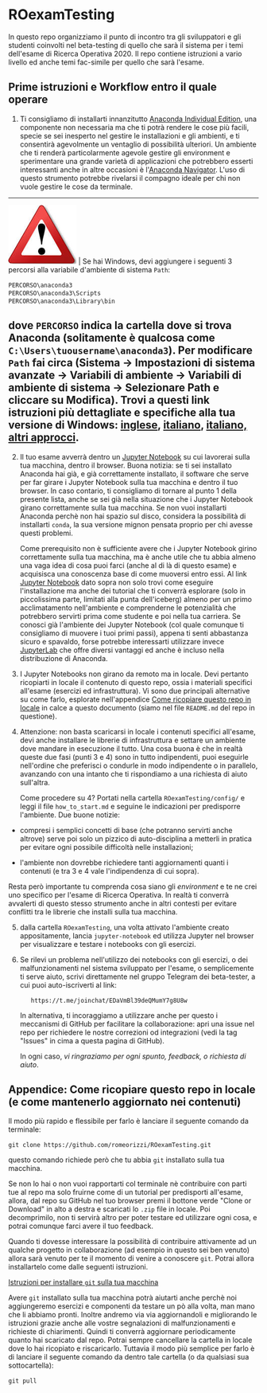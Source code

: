# ROexamTesting
In questo repo organizziamo il punto di incontro tra gli sviluppatori e gli studenti coinvolti nel beta-testing di quello che sarà il sistema per i temi dell'esame di Ricerca Operativa 2020.
Il repo contiene istruzioni a vario livello ed anche temi fac-simile per quello che sarà l'esame.

## Prime istruzioni e Workflow entro il quale operare

1. Ti consigliamo di installarti innanzitutto [Anaconda Individual Edition](https://jupyterlab.readthedocs.io/en/stable/), una componente non necessaria ma che ti potrà rendere le cose più facili, specie se sei inesperto nel gestire le installazioni e gli ambienti, e ti consentirà agevolmente un ventaglio di possibilità ulteriori.
Un ambiente che ti renderà particolarmente agevole gestire gli environment e sperimentare una grande varietà di applicazioni che potrebbero esserti interessanti anche in altre occasioni è l'[Anaconda Navigator](https://docs.anaconda.com/anaconda/navigator/).
L'uso di questo strumento potrebbe rivelarsi il compagno ideale per chi non vuole gestire le cose da terminale.

--------------------------------- ------------------------------------
![Attenzione:](images/alert.jpeg) | Se hai Windows, devi aggiungere i seguenti 3 percorsi alla variabile d'ambiente di sistema `Path`:
```
PERCORSO\anaconda3
PERCORSO\anaconda3\Scripts
PERCORSO\anaconda3\Library\bin
```

dove `PERCORSO` indica la cartella dove si trova Anaconda (solitamente è qualcosa come `C:\Users\tuousername\anaconda3`).
Per modificare `Path` fai circa  (Sistema -> Impostazioni di sistema avanzate -> Variabili di ambiente -> Variabili di ambiente di sistema -> Selezionare Path e cliccare su Modifica).
Trovi a questi link
istruzioni più dettagliate e specifiche alla tua versione di Windows:
[inglese](https://www.computerhope.com/issues/ch000549.htm), [italiano](http://new345.altervista.org/Dispense/Impostare_PATH_Win10.pdf),
[italiano, altri approcci](https://turbolab.it/windows-10/guida-windows-10-come-modificare-variabile-sistema-path-aggiungere-cartella-percorso-directory-variabile-ambiente-2560).
----------------------------------------------------------------

2. Il tuo esame avverrà dentro un [Jupyter Notebook](https://jupyter.readthedocs.io/en/latest/) su cui lavorerai sulla tua macchina, dentro il browser.
   Buona notizia: se ti sei installato Anaconda hai già, e già correttamente installato,
   il software che serve per far girare i Jupyter Notebook
   sulla tua macchina e dentro il tuo browser.
   In caso contario, ti consigliamo di tornare al punto 1 della presente lista, anche se sei già nella situazione che i Jupyter Notebook girano correttamente sulla tua macchina.
   Se non vuoi installarti Anaconda perchè non hai spazio sul disco, considera la possibilità di installarti `conda`, la sua versione mignon pensata proprio per chi avesse questi problemi.

   Come prerequisito non è sufficiente avere che i Jupyter Notebook girino correttamente sulla tua macchina, ma è anche utile che tu abbia almeno una vaga idea di cosa puoi farci (anche al di là di questo esame) e acquisisca una conoscenza base di come muoversi entro essi.
  Al link [Jupyter Notebook](https://jupyter.readthedocs.io/en/latest/) dato sopra non solo trovi come eseguire l'installazione ma anche dei tutorial che ti converrà esplorare (solo in piccolissima parte, limitati alla punta dell'iceberg) almeno per un primo acclimatamento nell'ambiente e comprenderne le potenzialità che potrebbero servirti prima come studente e poi nella tua carriera.
   Se conosci già l'ambiente dei Jupyter Notebook (col quale comunque ti consigliamo di muovere i tuoi primi passi), appena ti senti abbastanza sicuro e spavaldo, forse potrebbe interessarti utilizzare invece  
   [JupyterLab](https://jupyterlab.readthedocs.io/en/stable/) che offre diversi vantaggi ed anche è incluso nella distribuzione di Anaconda.

3. I Jupyter Notebooks non girano da remoto ma in locale. Devi pertanto ricopiarti in locale il contenuto di questo repo, ossia i materiali specifici all'esame (esercizi ed infrastruttura).
   Vi sono due principali alternative su come farlo,
   esplorate nell'appendice <a href="#ricopiaInLocale">Come ricopiare questo repo in locale</a> in calce a questo documento (siamo nel file `README.md` del repo in questione).

4. Attenzione: non basta scaricarsi in locale i contenuti specifici all'esame, devi anche installare le librerie di infrastruttura e settare un ambiente dove mandare in esecuzione il tutto.
   Una cosa buona è che in realtà queste due fasi (punti 3 e 4) sono in tutto indipendenti, puoi eseguirle nell'ordine che preferisci o condurle in modo indipendente o in parallelo, avanzando con una intanto che ti rispondiamo a una richiesta di aiuto sull'altra.

   Come procedere su 4?
   Portati nella cartella `ROexamTesting/config/`
   e leggi il file `how_to_start.md` e seguine le indicazioni per predisporre l'ambiente.
   Due buone notizie:

  -  compresi i semplici concetti di base (che potranno servirti anche altrove) serve poi solo un pizzico di auto-disciplina a metterli in pratica per evitare ogni possibile difficoltà nelle installazioni;

  -  l'ambiente non dovrebbe richiedere tanti aggiornamenti quanti i contenuti (e tra 3 e 4 vale l'indipendenza di cui sopra).

  Resta però importante tu comprenda cosa siano gli _environment_ e te ne crei uno specifico per l'esame di Ricerca Operativa. In realtà ti converrà avvalerti di questo stesso strumento anche in altri contesti per evitare conflitti tra le librerie che installi sulla tua macchina.

5. dalla cartella `ROexamTesting`, una volta attivato l'ambiente creato appositamente,
   lancia `jupyter-notebook` ed utilizza Jupyter nel browser
   per visualizzare e testare i notebooks con gli esercizi.

6. Se rilevi un problema nell'utilizzo dei notebooks con gli esercizi,
   o dei malfunzionamenti nel sistema sviluppato per l'esame,
   o semplicemente ti serve aiuto,
   scrivi direttamente nel gruppo Telegram dei beta-tester,
      a cui puoi auto-iscriverti al link:
   ```
      https://t.me/joinchat/EDaVmBl39deQMumY7g8U8w
   ```
      In alternativa, ti incoraggiamo a utilizzare anche per questo i meccanismi di GitHub per facilitare la collaborazione:
      apri una issue nel repo per richiedere le nostre correzioni od integrazioni (vedi la tag "Issues" in cima a questa pagina di GitHub).

      In ogni caso, _vi ringraziamo per ogni spunto, feedback, o richiesta di aiuto_.

## Appendice: Come ricopiare questo repo in locale (e come mantenerlo aggiornato nei contenuti)

<a name="ricopiaInLocale">Il modo più rapido e flessibile</a>
    per farlo è lanciare il seguente comando da terminale:
```
git clone https://github.com/romeorizzi/ROexamTesting.git
```
questo comando richiede però che tu abbia `git` installato sulla tua macchina.

Se non lo hai o non vuoi rapportarti col terminale nè contribuire con parti tue al repo ma solo fruirne come di un tutorial per predisporti all'esame,
allora, dal repo su GitHub nel tuo browser premi il bottone verde "Clone or Download" in alto a destra
   e scaricati lo `.zip` file in locale. Poi decomprimilo, non ti servirà altro per poter testare ed utilizzare ogni cosa, e potrai comunque farci avere il tuo feedback.

Quando ti dovesse interessare la possibilità di contribuire attivamente ad un qualche progetto in collaborazione
(ad esempio in questo sei ben venuto) allora sarà venuto per te il momento di venire a conoscere `git`. Potrai allora installartelo come dalle seguenti istruzioni.

[Istruzioni per installare `git` sulla tua macchina](https://www.html.it/pag/53180/installazione-di-git/)

Avere `git` installato sulla tua macchina potrà aiutarti anche perchè noi aggiungeremo esercizi e componenti da testare un pò alla volta, man mano che li abbiamo pronti. Inoltre andremo via via aggiornandoli e migliorando le istruzioni grazie anche alle vostre segnalazioni di malfunzionamenti e richieste di chiarimenti.
Quindi ti converrà aggiornare periodicamente quanto hai scaricato dal repo. Potrai sempre cancellare la cartella in locale dove lo hai ricopiato e riscaricarlo. Tuttavia il modo più semplice per farlo è di lanciare il seguente comando da dentro tale cartella (o da qualsiasi sua sottocartella):

```
git pull
```

